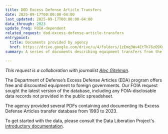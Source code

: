 ```yaml
---
title: DOD Excess Defense Article Transfers
date: 2025-09-17T00:00:00-04:00
last_updated: 2025-09-17T00:00:00-04:00
data_through: 2023
update_freq: FOIA-dependent
related_request: dod-excess-defense-article-transfers
entrypoint:
  title: Documents provided by agency
  href: https://drive.google.com/drive/u/4/folders/1zEmq3Wv4EtTh76zO9Xy11OT10Q6K4OII
summary: A series of documents describing equipment transfers from the Departent of Defense to foreign countries.

---
```


_This request is a collaboration with journalist [Alec Gitelman](https://www.linkedin.com/in/alec-gitelman-2175902/)._

The Department of Defense’s Excess Defense Articles (EDA) program offers free and discounted equipment to foreign governments. Our FOIA request sought the latest version of the database, including any FOIA-disclosable data records not provided in the public spreadsheet.

The agency provided several PDFs containing and documenting its Excess Defense Articles transfer database from 1993 to 2023.

To get started with the data, please consult the Data Liberation Project's [introductory documentation](https://docs.google.com/document/d/1hytR0yvqEi-5AuCyx9CUuxLRNBB-plBjArJNerV_4SA/edit?usp=sharing).

